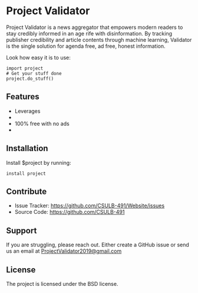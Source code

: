 Project Validator
=================

Project Validator is a news aggregator that empowers modern readers to stay credibly informed in an age rife with disinformation. By tracking publisher credibility and article contents through machine learning, Validator is the single solution for agenda free, ad free, honest information.

Look how easy it is to use:

    import project
    # Get your stuff done
    project.do_stuff()

Features
--------

- Leverages 
- 
- 100% free with no ads
- 

Installation
------------

Install $project by running:

    install project

Contribute
----------

- Issue Tracker: https://github.com/CSULB-491/Website/issues
- Source Code: https://github.com/CSULB-491

Support
-------

If you are struggling, please reach out.
Either create a GitHub issue or send us an email at ProjectValidator2019@gmail.com

License
-------

The project is licensed under the BSD license.
